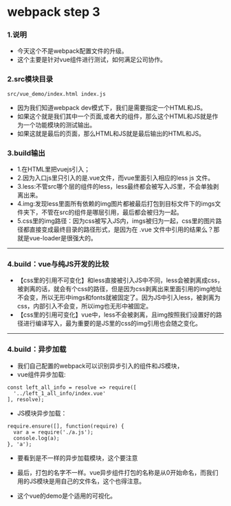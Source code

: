 # webpack step 3

### 1.说明

* 今天这个不是webpack配置文件的升级。
* 这个主要是针对vue组件进行测试，如何满足公司协作。

### 2.src模块目录

```
src/vue_demo/index.html index.js  
```
* 因为我们知道webpack dev模式下，我们是需要指定一个HTML和JS。
* 如果这个就是我们其中一个页面,或者大的组件，那么这个HTML和JS就是作为一个功能模块的测试输出。
* 如果这就是最后的页面，那么HTML和JS就是最后输出的HTML和JS。

### 3.build输出

* 1.在HTML里把vuejs引入；
* 2.因为入口js里只引入的是.vue文件，而vue里面引入相应的less js 文件。
* 3.less:不管src哪个层的组件的less，less最终都会被写入JS里，不会单独剥离出来。
* 4.img:发现less里面所有依赖的img图片都被最后打包到目标文件下的imgs文件夹下，不管在src的组件是哪层引用，最后都会被归为一起。
* 5.css里的img路径：因为css被写入JS内，imgs被归为一起，css里的图片路径都直接变成最终目录的路径形式，是因为在 .vue 文件中引用的结果么？那就是vue-loader是很强大的。

---------------------

### 4.build：vue与纯JS开发的比较

* 【css里的引用不可变化】和less直接被引入JS中不同，less会被剥离成css，被剥离的话，就会有个css的路径，但是因为css剥离出来里面引用的img地址不会变，所以无形中imgs和fonts就被固定了。因为JS中引入less，被剥离为css，内部引入不会变，所以img也无形中被固定。
* 【css里的引用可变化】vue中，less不会被剥离，且img按照我们设置好的路径进行编译写入，最为重要的是JS里的css的img引用也会随之变化。
 
---------------------

### 4.build：异步加载

* 我们自己配置的webpack可以识别异步引入的组件和JS模块，
* vue组件异步加载:

```
const left_all_info = resolve => require([
  '../left_1_all_info/index.vue'
], resolve);
```

* JS模块异步加载：

```
require.ensure([], function(require) {
  var a = require('./a.js');
  console.log(a);
}, 'a');
```

* 要看到是不一样的异步加载模块，这个要注意
* 最后，打包的名字不一样。vue异步组件打包的名称是从0开始命名，而我们用的JS模块是用自己的文件名，这个也得注意。

* 这个vue的demo是个适用的可视化。
